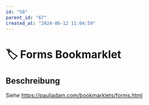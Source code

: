```yaml
---
id: "50"
parent_id: "67"
created_at: "2024-06-12 11:04:59"
---
```


# 🏷️ Forms Bookmarklet

## Beschreibung

Siehe <https://pauljadam.com/bookmarklets/forms.html>